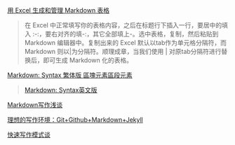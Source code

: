 [用 Excel 生成和管理 Markdown 表格](http://moxfive.xyz/2015/10/31/excel-markdown-table/)
> 在 Excel 中正常填写你的表格内容，之后在标题行下插入一行，要居中的填入 :-:，要右对齐的填-:，其它全部填上-。选中表格，复制，然后粘贴到 Markdown 编辑器中。复制出来的 Excel 默认以tab作为单元格分隔符，而 Markdown 则以|为分隔符。顺理成章，当我们使用 | 对原tab分隔符进行替换后，即可生成 Markdown 化的表格。
> 

[Markdown: Syntax 繁体版 區塊元素區段元素](http://markdown.tw/)
> [Markdown: Syntax英文版](http://daringfireball.net/projects/markdown/syntax)

[Markdown写作浅谈](http://www.yangzhiping.com/tech/r-markdown-knitr.html)

[理想的写作环境：Git+Github+Markdown+Jekyll](http://www.yangzhiping.com/tech/writing-space.html)

[快速写作模式谈](http://www.yangzhiping.com/psy/writers-model.html)